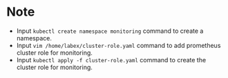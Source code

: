 # Note

- Input `kubectl create namespace monitoring` command to create a namespace.
- Input `vim /home/labex/cluster-role.yaml` command to add prometheus cluster role for monitoring.
- Input `kubectl apply -f cluster-role.yaml` command to create the cluster role for monitoring.
